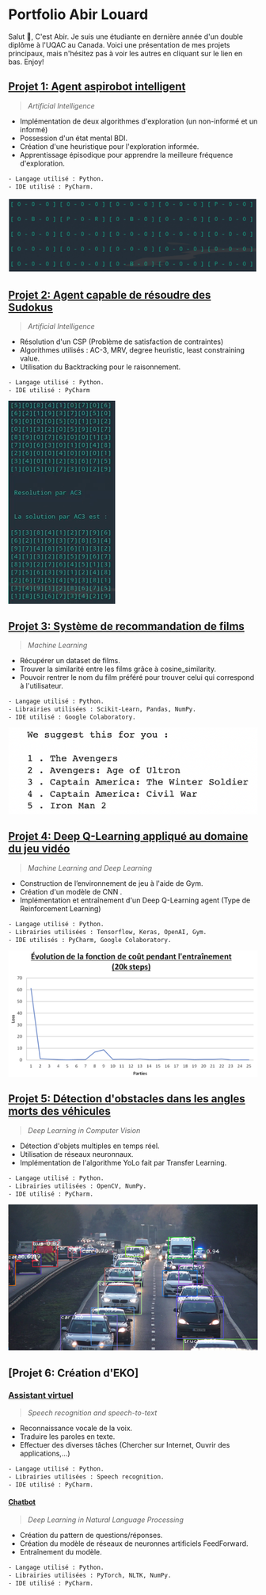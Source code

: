 # Portfolio Abir Louard

Salut 👋, C'est Abir. Je suis une étudiante en dernière année d'un double diplôme à l'UQAC au Canada. Voici une présentation de mes projets principaux, mais n'hésitez pas à voir les autres en cliquant sur le lien en bas. Enjoy!


## [Projet 1: Agent aspirobot intelligent](https://github.com/AbirLOUARD/AspiRobot)
> *Artificial Intelligence*

- Implémentation de deux algorithmes d'exploration (un non-informé et un informé)
- Possession d'un état mental BDI.
- Création d'une heuristique pour l'exploration informée.
- Apprentissage épisodique pour apprendre la meilleure fréquence d'exploration.

```
- Langage utilisé : Python.
- IDE utilisé : PyCharm.
```

![](/images/aspirobot.png)

## [Projet 2: Agent capable de résoudre des Sudokus](https://github.com/AbirLOUARD/Sudoku-CSP)
> *Artificial Intelligence*

- Résolution d'un CSP (Problème de satisfaction de contraintes)
- Algorithmes utilisés : AC-3, MRV, degree heuristic, least constraining value.
- Utilisation du Backtracking pour le raisonnement.

```
- Langage utilisé : Python.
- IDE utilisé : PyCharm
```

![](/images/Sudoku.png)

## [Projet 3: Système de recommandation de films](https://github.com/AbirLOUARD/Movies-Recommendation)
> *Machine Learning*

- Récupérer un dataset de films.
- Trouver la similarité entre les films grâce à cosine_similarity.
- Pouvoir rentrer le nom du film préféré pour trouver celui qui correspond à l'utilisateur.

```
- Langage utilisé : Python.
- Librairies utilisées : Scikit-Learn, Pandas, NumPy.
- IDE utilisé : Google Colaboratory.
```

![](/images/recommandation.png)

## [Projet 4: Deep Q-Learning appliqué au domaine du jeu vidéo](https://gitlab.com/PIER0318/projet_final_8inf911)
> *Machine Learning and Deep Learning*

- Construction de l’environnement de jeu à l'aide de Gym.
- Création d'un modèle de CNN .
- Implémentation et entraînement d'un Deep Q-Learning agent (Type de Reinforcement Learning)

```
- Langage utilisé : Python.
- Librairies utilisées : Tensorflow, Keras, OpenAI, Gym.
- IDE utilisés : PyCharm, Google Colaboratory.
```

![](/images/DQL.png)

## [Projet 5: Détection d'obstacles dans les angles morts des véhicules](https://github.com/AbirLOUARD/Yolo-BlindSpot)
> *Deep Learning in Computer Vision*

- Détection d'objets multiples en temps réel.
- Utilisation de réseaux neuronnaux.
- Implémentation de l'algorithme YoLo fait par Transfer Learning.

```
- Langage utilisé : Python.
- Librairies utilisées : OpenCV, NumPy.
- IDE utilisé : PyCharm.
```
![](/images/Yolo.png)

## [Projet 6: Création d'EKO]

### [Assistant virtuel](https://github.com/AbirLOUARD/Virtual-Assistant-Eko)
> *Speech recognition and speech-to-text*

- Reconnaissance vocale de la voix.
- Traduire les paroles en texte.
- Effectuer des diverses tâches (Chercher sur Internet, Ouvrir des applications,...)

```
- Langage utilisé : Python.
- Librairies utilisées : Speech recognition.
- IDE utilisé : PyCharm.
```

#### [Chatbot](https://github.com/AbirLOUARD/ChatBot-Eko)
> *Deep Learning in Natural Language Processing*

- Création du pattern de questions/réponses.
- Création du modèle de réseaux de neuronnes artificiels FeedForward.
- Entraînement du modèle.

```
- Langage utilisé : Python.
- Librairies utilisées : PyTorch, NLTK, NumPy.
- IDE utilisé : PyCharm.
```
